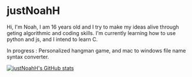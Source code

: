 # justNoahH

Hi, I'm Noah, I am 16 years old and I try to make my ideas alive through geting algorithmic and coding skills. 
I'm currently learning how to use python and js, and I intend to learn C.

In progress : Personalized hangman game, and mac to windows file name syntax converter.


[![justNoahH's GitHub stats](https://github-readme-stats.vercel.app/api?username=justNoahH&theme=dark)](https://github.com/justNoahH/github-readme-stats)
